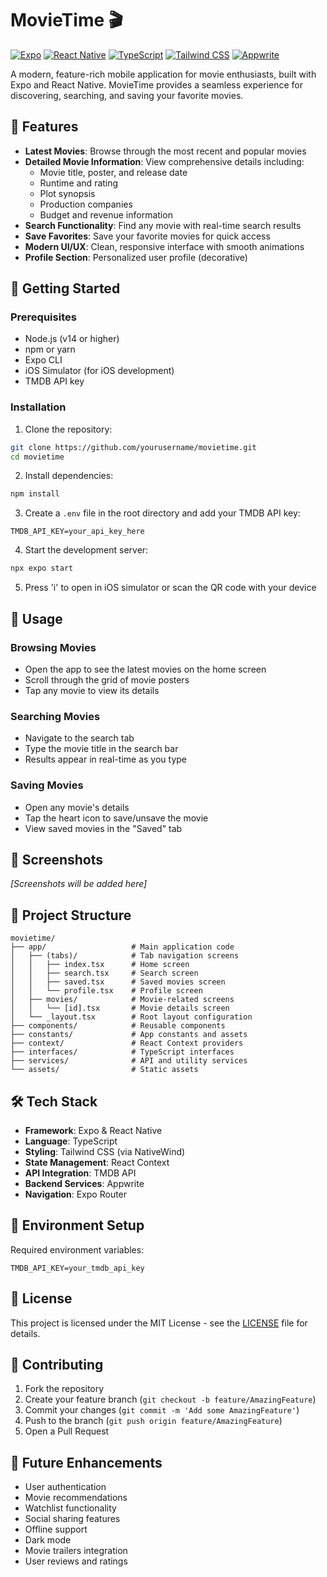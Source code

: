 # MovieTime 🎬

[![Expo](https://img.shields.io/badge/Expo-000000?style=for-the-badge&logo=expo&logoColor=white)](https://expo.dev/)
[![React Native](https://img.shields.io/badge/React_Native-20232A?style=for-the-badge&logo=react&logoColor=61DAFB)](https://reactnative.dev/)
[![TypeScript](https://img.shields.io/badge/TypeScript-007ACC?style=for-the-badge&logo=typescript&logoColor=white)](https://www.typescriptlang.org/)
[![Tailwind CSS](https://img.shields.io/badge/Tailwind_CSS-38B2AC?style=for-the-badge&logo=tailwind-css&logoColor=white)](https://tailwindcss.com/)
[![Appwrite](https://img.shields.io/badge/Appwrite-0A0A0A?style=for-the-badge&logo=appwrite&logoColor=white)](https://appwrite.io/)

A modern, feature-rich mobile application for movie enthusiasts, built with Expo and React Native. MovieTime provides a seamless experience for discovering, searching, and saving your favorite movies.

## 🌟 Features

- **Latest Movies**: Browse through the most recent and popular movies
- **Detailed Movie Information**: View comprehensive details including:
  - Movie title, poster, and release date
  - Runtime and rating
  - Plot synopsis
  - Production companies
  - Budget and revenue information
- **Search Functionality**: Find any movie with real-time search results
- **Save Favorites**: Save your favorite movies for quick access
- **Modern UI/UX**: Clean, responsive interface with smooth animations
- **Profile Section**: Personalized user profile (decorative)

## 🚀 Getting Started

### Prerequisites

- Node.js (v14 or higher)
- npm or yarn
- Expo CLI
- iOS Simulator (for iOS development)
- TMDB API key

### Installation

1. Clone the repository:
```bash
git clone https://github.com/yourusername/movietime.git
cd movietime
```

2. Install dependencies:
```bash
npm install
```

3. Create a `.env` file in the root directory and add your TMDB API key:
```env
TMDB_API_KEY=your_api_key_here
```

4. Start the development server:
```bash
npx expo start
```

5. Press 'i' to open in iOS simulator or scan the QR code with your device

## 📱 Usage

### Browsing Movies
- Open the app to see the latest movies on the home screen
- Scroll through the grid of movie posters
- Tap any movie to view its details

### Searching Movies
- Navigate to the search tab
- Type the movie title in the search bar
- Results appear in real-time as you type

### Saving Movies
- Open any movie's details
- Tap the heart icon to save/unsave the movie
- View saved movies in the "Saved" tab

## 📸 Screenshots

*[Screenshots will be added here]*



## 📁 Project Structure

```
movietime/
├── app/                   # Main application code
│   ├── (tabs)/            # Tab navigation screens
│   │   ├── index.tsx      # Home screen
│   │   ├── search.tsx     # Search screen
│   │   ├── saved.tsx      # Saved movies screen
│   │   └── profile.tsx    # Profile screen
│   ├── movies/            # Movie-related screens
│   │   └── [id].tsx       # Movie details screen
│   └── _layout.tsx        # Root layout configuration
├── components/            # Reusable components
├── constants/             # App constants and assets
├── context/               # React Context providers
├── interfaces/            # TypeScript interfaces
├── services/              # API and utility services
└── assets/                # Static assets
```

## 🛠 Tech Stack

- **Framework**: Expo & React Native
- **Language**: TypeScript
- **Styling**: Tailwind CSS (via NativeWind)
- **State Management**: React Context
- **API Integration**: TMDB API
- **Backend Services**: Appwrite
- **Navigation**: Expo Router

## 🔧 Environment Setup

Required environment variables:
```env
TMDB_API_KEY=your_tmdb_api_key
```

## 📝 License

This project is licensed under the MIT License - see the [LICENSE](LICENSE) file for details.

## 🤝 Contributing

1. Fork the repository
2. Create your feature branch (`git checkout -b feature/AmazingFeature`)
3. Commit your changes (`git commit -m 'Add some AmazingFeature'`)
4. Push to the branch (`git push origin feature/AmazingFeature`)
5. Open a Pull Request

## 🔮 Future Enhancements

- User authentication
- Movie recommendations
- Watchlist functionality
- Social sharing features
- Offline support
- Dark mode
- Movie trailers integration
- User reviews and ratings

